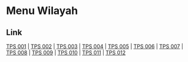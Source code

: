 # Menu Wilayah

## Link

[TPS 001](https://github.com/gigit-pemilu/pemilu-2024-71-sulawesi-utara/tree/main/pilpres/hitung-suara/sub/71-sulawesi-utara/sub/06-minahasa-utara/sub/02-kauditan/sub/2010-tumaluntung/sub/001-tps)
 | 
[TPS 002](https://github.com/gigit-pemilu/pemilu-2024-71-sulawesi-utara/tree/main/pilpres/hitung-suara/sub/71-sulawesi-utara/sub/06-minahasa-utara/sub/02-kauditan/sub/2010-tumaluntung/sub/002-tps)
 | 
[TPS 003](https://github.com/gigit-pemilu/pemilu-2024-71-sulawesi-utara/tree/main/pilpres/hitung-suara/sub/71-sulawesi-utara/sub/06-minahasa-utara/sub/02-kauditan/sub/2010-tumaluntung/sub/003-tps)
 | 
[TPS 004](https://github.com/gigit-pemilu/pemilu-2024-71-sulawesi-utara/tree/main/pilpres/hitung-suara/sub/71-sulawesi-utara/sub/06-minahasa-utara/sub/02-kauditan/sub/2010-tumaluntung/sub/004-tps)
 | 
[TPS 005](https://github.com/gigit-pemilu/pemilu-2024-71-sulawesi-utara/tree/main/pilpres/hitung-suara/sub/71-sulawesi-utara/sub/06-minahasa-utara/sub/02-kauditan/sub/2010-tumaluntung/sub/005-tps)
 | 
[TPS 006](https://github.com/gigit-pemilu/pemilu-2024-71-sulawesi-utara/tree/main/pilpres/hitung-suara/sub/71-sulawesi-utara/sub/06-minahasa-utara/sub/02-kauditan/sub/2010-tumaluntung/sub/006-tps)
 | 
[TPS 007](https://github.com/gigit-pemilu/pemilu-2024-71-sulawesi-utara/tree/main/pilpres/hitung-suara/sub/71-sulawesi-utara/sub/06-minahasa-utara/sub/02-kauditan/sub/2010-tumaluntung/sub/007-tps)
 | 
[TPS 008](https://github.com/gigit-pemilu/pemilu-2024-71-sulawesi-utara/tree/main/pilpres/hitung-suara/sub/71-sulawesi-utara/sub/06-minahasa-utara/sub/02-kauditan/sub/2010-tumaluntung/sub/008-tps)
 | 
[TPS 009](https://github.com/gigit-pemilu/pemilu-2024-71-sulawesi-utara/tree/main/pilpres/hitung-suara/sub/71-sulawesi-utara/sub/06-minahasa-utara/sub/02-kauditan/sub/2010-tumaluntung/sub/009-tps)
 | 
[TPS 010](https://github.com/gigit-pemilu/pemilu-2024-71-sulawesi-utara/tree/main/pilpres/hitung-suara/sub/71-sulawesi-utara/sub/06-minahasa-utara/sub/02-kauditan/sub/2010-tumaluntung/sub/010-tps)
 | 
[TPS 011](https://github.com/gigit-pemilu/pemilu-2024-71-sulawesi-utara/tree/main/pilpres/hitung-suara/sub/71-sulawesi-utara/sub/06-minahasa-utara/sub/02-kauditan/sub/2010-tumaluntung/sub/011-tps)
 | 
[TPS 012](https://github.com/gigit-pemilu/pemilu-2024-71-sulawesi-utara/tree/main/pilpres/hitung-suara/sub/71-sulawesi-utara/sub/06-minahasa-utara/sub/02-kauditan/sub/2010-tumaluntung/sub/012-tps)

